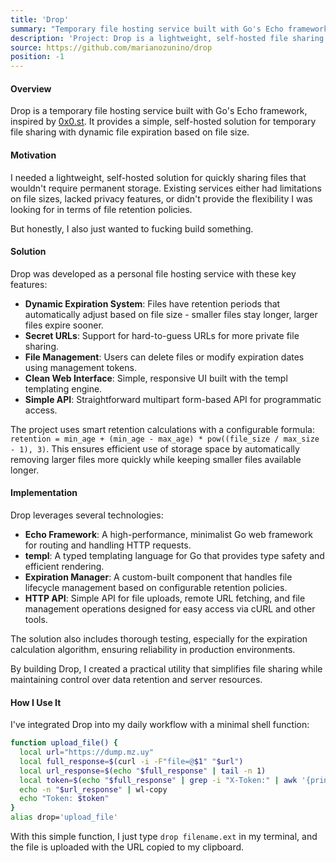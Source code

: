 ```yaml
---
title: 'Drop'
summary: "Temporary file hosting service built with Go's Echo framework"
description: 'Project: Drop is a lightweight, self-hosted file sharing service inspired by 0x0.st that provides temporary file hosting with dynamic expiration'
source: https://github.com/marianozunino/drop
position: -1
---
```


#### Overview

Drop is a temporary file hosting service built with Go's Echo framework, inspired by [0x0.st](https://0x0.st/). It provides a simple, self-hosted solution for temporary file sharing with dynamic file expiration based on file size.

#### Motivation

I needed a lightweight, self-hosted solution for quickly sharing files that wouldn't require permanent storage. Existing services either had limitations on file sizes, lacked privacy features, or didn't provide the flexibility I was looking for in terms of file retention policies.

But honestly, I also just wanted to fucking build something.

#### Solution

Drop was developed as a personal file hosting service with these key features:

- **Dynamic Expiration System**: Files have retention periods that automatically adjust based on file size - smaller files stay longer, larger files expire sooner.
- **Secret URLs**: Support for hard-to-guess URLs for more private file sharing.
- **File Management**: Users can delete files or modify expiration dates using management tokens.
- **Clean Web Interface**: Simple, responsive UI built with the templ templating engine.
- **Simple API**: Straightforward multipart form-based API for programmatic access.

The project uses smart retention calculations with a configurable formula: `retention = min_age + (min_age - max_age) * pow((file_size / max_size - 1), 3)`. This ensures efficient use of storage space by automatically removing larger files more quickly while keeping smaller files available longer.

#### Implementation

Drop leverages several technologies:

- **Echo Framework**: A high-performance, minimalist Go web framework for routing and handling HTTP requests.
- **templ**: A typed templating language for Go that provides type safety and efficient rendering.
- **Expiration Manager**: A custom-built component that handles file lifecycle management based on configurable retention policies.
- **HTTP API**: Simple API for file uploads, remote URL fetching, and file management operations designed for easy access via cURL and other tools.

The solution also includes thorough testing, especially for the expiration calculation algorithm, ensuring reliability in production environments.

By building Drop, I created a practical utility that simplifies file sharing while maintaining control over data retention and server resources.

#### How I Use It

I've integrated Drop into my daily workflow with a minimal shell function:

```bash
function upload_file() {
  local url="https://dump.mz.uy"
  local full_response=$(curl -i -F"file=@$1" "$url")
  local url_response=$(echo "$full_response" | tail -n 1)
  local token=$(echo "$full_response" | grep -i "X-Token:" | awk '{print $2}' | tr -d '\r')
  echo -n "$url_response" | wl-copy
  echo "Token: $token"
}
alias drop='upload_file'
```

With this simple function, I just type `drop filename.ext` in my terminal, and the file is uploaded with the URL copied to my clipboard.
